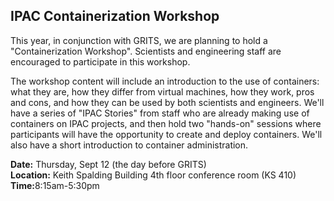 <h2>IPAC Containerization Workshop</h2>

<p>This year, in conjunction with GRITS, we are planning to hold a "Containerization Workshop".  Scientists and engineering staff are encouraged to participate in this workshop.</p>

<p>The workshop content will include an introduction to the use of containers: what they are, how they differ from virtual machines, how they work, pros and cons, and how they can be used by both scientists and engineers. We'll have a series of "IPAC Stories" from staff who are already making use of containers on IPAC projects, and then hold two "hands-on" sessions where participants will have the opportunity to create and deploy containers. We'll also have a short introduction to container administration.</p>

<p><b>Date:</b> Thursday, Sept 12 (the day before GRITS)<br />
<b>Location:</b> Keith Spalding Building 4th floor conference room (KS 410)<br />
<b>Time:</b>8:15am-5:30pm</p>

